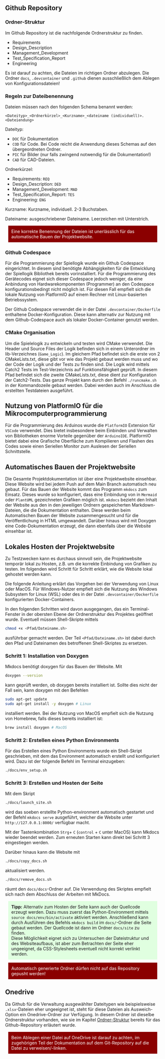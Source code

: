 ## Github Repository 

### Ordner-Struktur

Im Github Repository ist die nachfolgende Ordnerstruktur zu finden.

- Requirements 
- Design_Description
- Management_Development
- Test_Specification_Report
- Engineering

Es ist darauf zu achten, die Dateien im richtigen Ordner abzulegen. Die Ordner ```docs```, ```.devcontainer``` und ```.github``` dienen ausschließlich dem Ablegen von Konfigurationsdateien!

### Regeln zur Dateibenennung

Dateien müssen nach den folgenden Schema benannt werden:

```
<Dateityp>_<Ordnerkürzel>_<Kurzname>_<dateiname (individuell)>.<Dateiendung>
```

Dateityp:

  - ```DOC``` für Dokumentation
  - ```COD``` für Code. Bei Code reicht die Anwendung dieses Schemas auf den übergeordneten Ordner.
  - ```PIC``` für Bilder (nur falls zwingend notwendig für die Dokumentation!)
  - ```CAD``` für CAD-Dateien.

Ordnerkürzel:

  - Requirements: ```REQ```
  - Design_Description: ```DED```
  - Management_Development: ```MAD```
  - Test_Specification_Report: ```TES```
  - Engineering: ```ENG```

Kurzname: Kurzname, individuell. 2-3 Buchstaben.

Dateiname: ausgeschriebener Dateiname. Leerzeichen mit Unterstrich.

<div style="background: #8b0000; color: white; padding: 10px; margin: 10px;">
Eine korrekte Benennung der Dateien ist unerlässlich für das automatische Bauen der Projektwebsite.
</div>

### Github Codespace

Für die Programmierung der Spiellogik wurde ein Github Codespace eingerichtet. In diesem sind benötigte Abhängigkeiten für die Entwicklung der Spiellogik Bibliothek bereits vorinstalliert. Für die Programmierung des Gerätecodes eignet sich dieser Codespace jedoch weniger, da eine Anbindung von Hardwarekomponenten (Programmer) an den Codespace konfigurationsbedingt nicht möglich ist. Für diesen Fall empfielt sich die lokale Nutzung von PlatformIO auf einem Rechner mit Linux-basierten Betriebssystem.

Der Github Codespace verwendet die in der Datei ```.devcontainer/Dockerfile``` enthaltene Docker-Konfiguration. Diese kann alternativ zur Nutzung mit dem Github-Codespace auch als lokaler Docker-Container genutzt werden.

### CMake Organisation

Um die Spielelogik zu entwickeln und testen wird CMake verwendet. Die Header und Source Files der Logik befinden sich in einem Unterordner im lib-Verzeichnes (```Game_Logic```). Im gleichem Pfad befindet sich die erste von 2 CMakeLists.txt, diese gibt vor wie das Projekt gebaut werden muss und wo der Code der Logik und der Tests zu finden sind.
Die Logik wird mittels Catch2 Tests im Test-Verzeichnis auf Funktionsfähigkeit geprüft. In diesem Pfad befindet sich die zweite CMakeLists.txt, diese dient zur Konfiguration der Catch2-Tests. 
Das ganze Projekt kann durch den Befehl ```./runcmake.sh``` in der Kommandozeile gebaut werden. Dabei werden auch im Anschluss die erstellten Testdateien ausgeführt.

## Nutzung von PlatformIO für die Mikrocomputerprogrammierung

Für die Programmierung des Arduinos wurde die ```PlatformIO``` Extension für ```VSCode``` verwendet. Dies bietet insbesondere beim Einbinden und Verwalten von Bibliotheken enorme Vorteile gegenüber der ```ArduinoIDE```. PlatformIO bietet dabei eine Grafische Oberfläche zum Kompilieren und Flashen des Codes sowie einen Seriellen Monitor zum Auslesen der Seriellen Schnittstelle.

## Automatisches Bauen der Projektwebsite

Die Gesamte Projektdokumentation ist über eine Projektwebsite einsehbar. Diese Website wird bei jedem Push auf dem Main Branch automatisch neu gebaut. Für das Bauen der Website kommt das Programm ```mkdocs``` zum Einsatz. Dieses wurde so konfiguriert, dass eine Einbindung von in ```Mermaid``` oder ```PlantUML``` gezeichneten Grafiken möglich ist. ```mkdocs``` bezieht den Inhalt der Website aus den in den jeweiligen Ordnern gespeicherten Markdown-Dateien, die die Dokumentation enthalten. Diese werden beim Automatischen Bauen der Website zusammengesucht und für die Veröffentlichung in HTML umgewandelt. Darüber hinaus wird mit Doxygen eine Code-Dokumentation erzeugt, die dann ebenfalls über die Website einsehbar ist.

## Lokales Hosten der Projektwebsite

Zu Testzwecken kann es durchaus sinnvoll sein, die Projektwebsite temporär lokal zu Hosten, z.B. um die korrekte Einbindung von Grafiken zu testen. Im folgenden wird Schritt für Schritt erklärt, wie die Website lokal gehostet werden kann.

Die folgende Anleitung erklärt das Vorgehen bei der Verwendung von Linux oder MacOS. Für Windows-Nutzer empfielt sich die Nutzung des Windows Subsystem for Linux (WSL) oder des in der Datei ```.devcontainer/Dockerfile``` konfigurierten Docker-Containers.

In den folgenden Schritten wird davon ausgegangen, das ein Terminal-Fenster in der obersten Ebene der Ordnerstruktur des Projektes geöffnet wurde. Eventuell müssen Shell-Skripte mittels 
```bash
chmod +x <Pfad/Dateiname.sh>
```
ausführbar gemacht werden. Der Teil ```<Pfad/Dateiname.sh>``` ist dabei durch den Pfad und Dateinamen des betroffenen Shell-Skriptes zu ersetzen.

### Schritt 1: Installation von Doxygen

Mkdocs benötigt doxygen für das Bauen der Website. Mit 

```bash
doxygen --version
```

kann geprüft werden, ob doxygen bereits installiert ist. Sollte dies nicht der Fall sein, kann doxygen mit den Befehlen

```bash
sudo apt-get update
sudo apt-get install -y doxygen # Linux
```

installiert werden. Bei der Nutzung von MacOS empfielt sich die Nutzung von Homebrew, falls dieses bereits installiert ist:

```bash
brew install doxygen # MacOS
```

### Schritt 2: Erstellen eines Python Environments

Für das Erstellen eines Python Environments wurde ein Shell-Skript geschrieben, mit dem das Environment automatisch erstellt und konfiguriert wird. Dazu ist der folgende Befehl im Terminal einzugeben:

```bash
./docs/env_setup.sh
```

### Schritt 3: Erstellen und Hosten der Seite

Mit dem Skript

```bash
./docs/launch_site.sh
```

wird das soeben erstellte Python-environment automatisch gestartet und der Befehl ```mkdocs serve``` ausgeführt, welcher die Website unter ```http://127.0.0.1:8000/``` verfügbar macht.

Mit der Tastenkombination ```Strg```+ ```C``` (```control``` + ```C``` unter MacOS) kann Mkdocs wieder beendet werden. Zum erneuten Starten kann direkt bei Schritt 3 eingestiegen werden.

Darüber hinaus kann die Website mit 

```bash
./docs/copy_docs.sh
```

aktualisiert werden.

```bash
./docs/remove_docs.sh
```

räumt den ```docs/docs```-Ordner auf. Die Verwendung des Skriptes empfielt sich nach dem Abschluss der Arbeiten mit MkDocs.

<div style="background: #E0FFE0; padding: 10px; margin: 10px;">
<b>Tipp:</b> Alternativ zum Hosten der Seite kann auch der Quellcode erzeugt werden. Dazu muss zuerst das Python-Environment mittels <code>source docs/env/bin/activate</code> aktiviert werden. Anschließend kann durch Ausführen des Befehls <code>mkdocs build</code> im <code>docs/</code>-Ordner die Seite gebaut werden. Der Quellcode ist dann im Ordner <code>docs/site</code> zu finden.<br>
Diese Möglichkeit eignet sich zu Untersuchen der Dateistruktur und des Websiteaufbaus, ist aber zum Betrachten der Seite eher ungeeignet, da CSS-Stylesheets eventuell nicht korrekt verlinkt werden.
</div>

<div style="background: #8b0000; color: white; padding: 10px; margin: 10px;">
Automatisch generierte Ordner dürfen nicht auf das Repository gepusht werden!
</div>

## Onedrive

Da Github für die Verwaltung ausgewählter Dateitypen wie beispielsweise ```.xlsx```-Dateien eher ungeeignet ist, steht für diese Dateien als Ausweich-Option ein Onedrive-Ordner zur Verfügung. In diesem Ordner ist dieselbe Ordnerstruktur vorhanden, wie sie im Kapitel [Ordner-Struktur](#Ordner-Struktur) bereits für das Github-Repository erläutert wurde. 

<div style="background: #8b0000; color: white; padding: 10px; margin: 10px;">
Beim Ablegen einer Datei auf OneDrive ist darauf zu achten, im zugehörigen Teil der Dokumentation auf dem Git-Repository auf die Datei zu verweisen/-linken.
</div>
